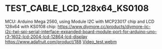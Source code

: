 # TEST_CABLE_LCD_128x64_KS0108
MCU: Arduino Mega 2560,
using Module I2C with MCP23017 chip and LCD 128x64 with KS0108 chip: https://www.diymore.cc/products/diymore-iic-i2c-twi-spi-serial-interface-expanded-board-module-port-for-arduino-uno-r3-1602-lcd-2004-lcd-12864-lcd-display https://www.adafruit.com/product/188
[Video_test.webm](https://user-images.githubusercontent.com/30213355/199152295-d7459c5a-21da-49be-b2e1-3afe561833e1.webm)
